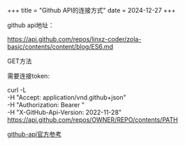 +++
title = "Github API的连接方式"
date = 2024-12-27
+++

github api地址：

https://api.github.com/repos/linxz-coder/zola-basic/contents/content/blog/ES6.md

GET方法

需要连接token:

curl -L \
  -H "Accept: application/vnd.github+json" \
  -H "Authorization: Bearer <YOUR-TOKEN>" \
  -H "X-GitHub-Api-Version: 2022-11-28" \
  https://api.github.com/repos/OWNER/REPO/contents/PATH

[github-api官方参考](https://docs.github.com/en/rest/repos/contents?apiVersion=2022-11-28#get-repository-content)

